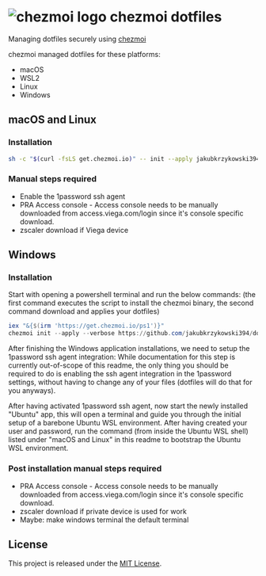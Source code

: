 # ![chezmoi logo](https://github.com/twpayne/chezmoi/blob/master/assets/images/logo-144px.svg) chezmoi dotfiles

Managing dotfiles securely using [chezmoi](https://chezmoi.io)

chezmoi managed dotfiles for these platforms:

- macOS
- WSL2
- Linux
- Windows

## macOS and Linux

### Installation

```bash {"id":"01J71HR6TYNDB008RKTP5T162D"}
sh -c "$(curl -fsLS get.chezmoi.io)" -- init --apply jakubkrzykowski394
```

### Manual steps required

- Enable the 1password ssh agent
- PRA Access console - Access console needs to be manually downloaded from access.viega.com/login since it's console specific download.
- zscaler download if Viega device

## Windows

### Installation

Start with opening a powershell terminal and run the below commands:
(the first command executes the script to install the chezmoi binary, the second command download and applies your dotfiles)

```powershell {"id":"01J71HR6TYNDB008RKTSYZ441E"}
iex "&{$(irm 'https://get.chezmoi.io/ps1')}"
chezmoi init --apply --verbose https://github.com/jakubkrzykowski394/dotfiles.git
```

After finishing the Windows application installations, we need to setup the 1password ssh agent integration:
While documentation for this step is currently out-of-scope of this readme, the only thing you should be required to do is enabling the ssh agent integration in the 1password settings, without having to change any of your files (dotfiles will do that for you anyways).

After having activated 1password ssh agent, now start the newly installed "Ubuntu" app, this will open a terminal and guide you through the initial setup of a barebone Ubuntu WSL environment.
After having created your user and password, run the command (from inside the Ubuntu WSL shell) listed under "macOS and Linux" in this readme to bootstrap the Ubuntu WSL environment.

### Post installation manual steps required

- PRA Access console - Access console needs to be manually downloaded from access.viega.com/login since it's console specific download.
- zscaler download if private device is used for work
- Maybe: make windows terminal the default terminal

## License

This project is released under the [MIT License](https://github.com/jakubkrzykowski394/dotfiles/blob/main/LICENSE).

